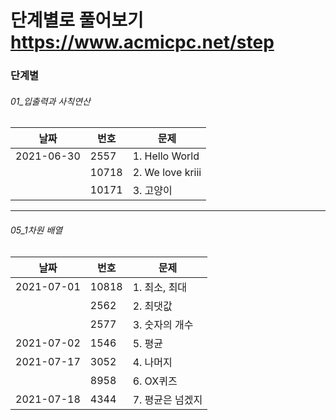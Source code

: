 # 단계별로 풀어보기 https://www.acmicpc.net/step

### 단계별

###### 01_입출력과 사칙연산

날짜 | 번호 | 문제
-----|------|------
|2021-06-30|2557|1. Hello World|
|          |10718|2. We love kriii|
|           |10171|3. 고양이|

-----

###### 05_1차원 배열
날짜 | 번호 | 문제
-----|------|------
|2021-07-01|10818|1. 최소, 최대|
|           |2562|2. 최댓값|
|           |2577|3. 숫자의 개수|
|2021-07-02|1546|5. 평균|
|2021-07-17|3052|4. 나머지|
|           |8958|6. OX퀴즈|
|2021-07-18|4344|7. 평균은 넘겠지|

